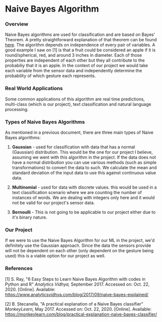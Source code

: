 # Naive Bayes Algorithm

### Overview
Naive Bayes algorithms are used for classification and are based on Bayes' Theorem.  A pretty straightforward explanation of that theorem can be found [here](https://www.mathsisfun.com/data/bayes-theorem.html).  The algorithm depends on independence of every pair of variables.  A good example I saw on [1] is that a fruit could be considered an apple if it is round/spherical, red, and around 3 inches in diameter.  Each of those properties are independent of each other but they all contribute to the probabiliy that it is an apple.  In the context of our project we would take each variable from the sensor data and independently determine the probability of which gesture each represents.  

### Real World Applications
Some common applications of this algorithm are real time predictions, multi-class (which is our project), text classification and natural language processing.  

### Types of Naive Bayes Algorithms
As mentioned in a previous document, there are three main types of Naive Bayes algorithms:

1.  **Gaussian** - used for classification with data that has a normal (Gaussian) distribution.  This would be the one for our project I believe, assuming we went with this algorithm in the project.  If the data does not have a normal distribution you can use various methods (such as simple transformations) to convert the data to such.  We calculate the mean and standard deviation of the input data to use this against continuous value data.

2.  **Multinomial** - used for data with discrete values.  this would be used in a text classification scenario where we are counting the number of instances of words.  We are dealing with integers only here and it would not be valid for our project's sensor data.

3.  **Bernoulli** - This is not going to be applicable to our project either due to it's binary nature.

### Our Project
If we were to use the Naive Bayes Algorithm for our ML in the project, we'd definitely use the Gaussian approach.  Since the data the sensors provide will not be dependent on each other (only dependent on the gesture being used) this is a viable option for our project as well.


### References
[1] S. Ray, "6 Easy Steps to Learn Naive Bayes Algorithm with codes in Python and R" *Analytics Vidhya,* September 2017. Accessed on: Oct. 22, 2020. [Online]. Available: https://www.analyticsvidhya.com/blog/2017/09/naive-bayes-explained/

[2] B. Stecanella, "A practical explanation of a Naive Bayes classifier" *MonkeyLearn,* May 2017. Accessed on: Oct. 22, 2020. [Online]. Available: https://monkeylearn.com/blog/practical-explanation-naive-bayes-classifier/

